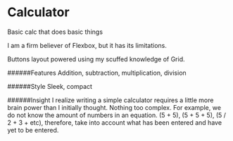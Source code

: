 # Calculator
Basic calc that does basic things

I am a firm believer of Flexbox, but it has its limitations.

Buttons layout powered using my scuffed knowledge of Grid.

######Features
Addition, subtraction, multiplication, division

######Style
Sleek, compact

######Insight
I realize writing a simple calculator requires a little more brain power than I initially thought. Nothing too complex.
For example, we do not know the amount of numbers in an equation. (5 + 5), (5 + 5 + 5), (5 / 2 + 3 + etc), therefore, take into account what has been entered and have yet to be entered.

